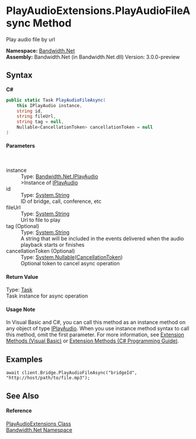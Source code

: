 ﻿# PlayAudioExtensions.PlayAudioFileAsync Method 
 

Play audio file by url

**Namespace:**&nbsp;<a href ="N_Bandwidth_Net.md">Bandwidth.Net</a><br />**Assembly:**&nbsp;Bandwidth.Net (in Bandwidth.Net.dll) Version: 3.0.0-preview

## Syntax

**C#**<br />
``` C#
public static Task PlayAudioFileAsync(
	this IPlayAudio instance,
	string id,
	string fileUrl,
	string tag = null,
	Nullable<CancellationToken> cancellationToken = null
)
```


#### Parameters
&nbsp;<dl><dt>instance</dt><dd>Type: <a href ="T_Bandwidth_Net_IPlayAudio.md">Bandwidth.Net.IPlayAudio</a><br />>Instance of <a href ="T_Bandwidth_Net_IPlayAudio.md">IPlayAudio</a></dd><dt>id</dt><dd>Type: <a href="http://msdn2.microsoft.com/en-us/library/s1wwdcbf" target="_blank">System.String</a><br />ID of bridge, call, conference, etc</dd><dt>fileUrl</dt><dd>Type: <a href="http://msdn2.microsoft.com/en-us/library/s1wwdcbf" target="_blank">System.String</a><br />Url to file to play</dd><dt>tag (Optional)</dt><dd>Type: <a href="http://msdn2.microsoft.com/en-us/library/s1wwdcbf" target="_blank">System.String</a><br />A string that will be included in the events delivered when the audio playback starts or finishes</dd><dt>cancellationToken (Optional)</dt><dd>Type: <a href="http://msdn2.microsoft.com/en-us/library/b3h38hb0" target="_blank">System.Nullable</a>(<a href="http://msdn2.microsoft.com/en-us/library/dd384802" target="_blank">CancellationToken</a>)<br />Optional token to cancel async operation</dd></dl>

#### Return Value
Type: <a href="http://msdn2.microsoft.com/en-us/library/dd235678" target="_blank">Task</a><br />Task instance for async operation

#### Usage Note
In Visual Basic and C#, you can call this method as an instance method on any object of type <a href ="T_Bandwidth_Net_IPlayAudio.md">IPlayAudio</a>. When you use instance method syntax to call this method, omit the first parameter. For more information, see <a href="http://msdn.microsoft.com/en-us/library/bb384936.aspx">Extension Methods (Visual Basic)</a> or <a href="http://msdn.microsoft.com/en-us/library/bb383977.aspx">Extension Methods (C# Programming Guide)</a>.

## Examples

```
await client.Bridge.PlayAudioFileAsync("bridgeId", "http://host/path/to/file.mp3");
```


## See Also


#### Reference
<a href ="T_Bandwidth_Net_PlayAudioExtensions.md">PlayAudioExtensions Class</a><br /><a href ="N_Bandwidth_Net.md">Bandwidth.Net Namespace</a><br />